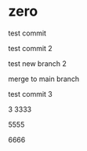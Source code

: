 # zero


test commit


test commit 2


test new branch 2


merge to main branch 


test commit 3

3
3333


5555


6666
